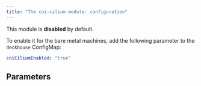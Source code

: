 ```yaml
---
title: "The cni-cilium module: configuration"
---
```


This module is **disabled** by default.

To enable it for the bare metal machines, add the following parameter to the `deckhouse` ConfigMap:

```yaml
cniCiliumEnabled: "true"
```

## Parameters

<!-- SCHEMA -->

